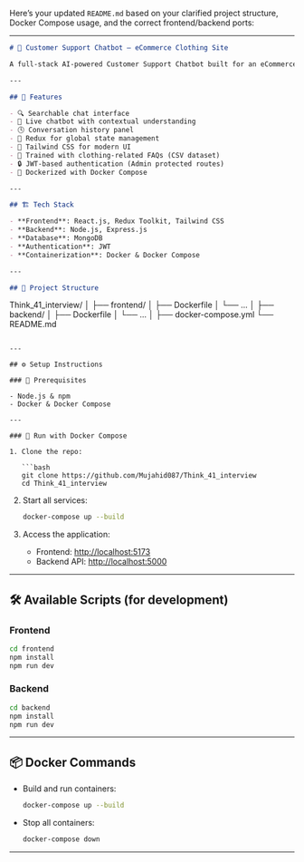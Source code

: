 Here’s your updated `README.md` based on your clarified project structure, Docker Compose usage, and the correct frontend/backend ports:

---

```markdown
# 🧠 Customer Support Chatbot – eCommerce Clothing Site

A full-stack AI-powered Customer Support Chatbot built for an eCommerce clothing website using React.js, Node.js, MongoDB, and Docker.

---

## 🚀 Features

- 🔍 Searchable chat interface  
- 💬 Live chatbot with contextual understanding  
- 🕓 Conversation history panel  
- 🧾 Redux for global state management  
- 🧰 Tailwind CSS for modern UI  
- 🧠 Trained with clothing-related FAQs (CSV dataset)  
- 🔒 JWT-based authentication (Admin protected routes)  
- 🐳 Dockerized with Docker Compose  

---

## 🏗️ Tech Stack

- **Frontend**: React.js, Redux Toolkit, Tailwind CSS  
- **Backend**: Node.js, Express.js  
- **Database**: MongoDB  
- **Authentication**: JWT  
- **Containerization**: Docker & Docker Compose  

---

## 📁 Project Structure

```

Think\_41\_interview/
│
├── frontend/
│   ├── Dockerfile
│   └── ...
│
├── backend/
│   ├── Dockerfile
│   └── ...
│
├── docker-compose.yml
└── README.md

````

---

## ⚙️ Setup Instructions

### 🔧 Prerequisites

- Node.js & npm  
- Docker & Docker Compose  

---

### 🐳 Run with Docker Compose

1. Clone the repo:

   ```bash
   git clone https://github.com/Mujahid087/Think_41_interview
   cd Think_41_interview
````

2. Start all services:

   ```bash
   docker-compose up --build
   ```

3. Access the application:

   * Frontend: [http://localhost:5173](http://localhost:5173)
   * Backend API: [http://localhost:5000](http://localhost:5000)

---

## 🛠️ Available Scripts (for development)

### Frontend

```bash
cd frontend
npm install
npm run dev
```

### Backend

```bash
cd backend
npm install
npm run dev
```

---

## 📦 Docker Commands

* Build and run containers:

  ```bash
  docker-compose up --build
  ```

* Stop all containers:

  ```bash
  docker-compose down
  ```

---



```

```
